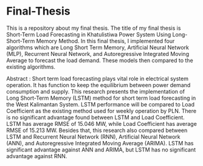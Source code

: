 # Final-Thesis

This is a repository about my final thesis. The title of my final thesis is Short-Term Load Forecasting in Khatulistiwa Power System Using Long-Short-Term Memory Method.
In this final thesis, I implemented four algorithms which are Long Short Term Memory, Artificial Neural Network (MLP), Recurrent Neural Network, and Autoregressive Integrated Moving Average
to forecast the load demand. These models then compared to the existing algorithms. 

Abstract :
Short term load forecasting plays vital role in electrical system operation. It has function to keep the equilibrium between power demand  consumption and supply. 
This research presents the implementation of Long Short-Term Memory (LSTM) method for short term load forecasting in the West Kalimantan System. LSTM performance
will be compared to Load Coefficient as the existing method used for weekly operation by PLN. There is no significant advantage found between LSTM and Load 
Coefficient. LSTM has average RMSE of 15.046 MW, while Load Coefficient has average RMSE of 15.213 MW. Besides that, this research also compared between LSTM and Recurrent
Neural Network (RNN), Artificial Neural Network (ANN), and Autoregressive Integrated Moving Average (ARIMA). LSTM has significant advantage against ANN and ARIMA, but LSTM
has no significant advantage against RNN.
